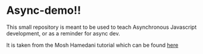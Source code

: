 <h1>Async-demo!!</h1>

This small repository is meant to be used to teach Asynchronous Javascript development, or as a reminder for async dev.

It is taken from the Mosh Hamedani tutorial which can be found <a href="https://asdatechnology.udemy.com/nodejs-master-class/learn/v4/overview">here</a>